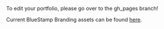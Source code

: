 To edit your portfolio, please go over to the gh_pages branch!

Current BlueStamp Branding assets can be found [here](./branding).
